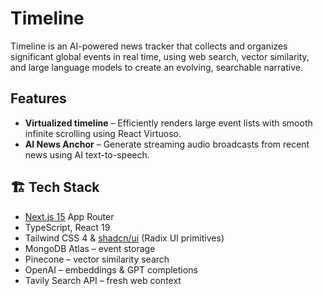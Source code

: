 # Timeline

Timeline is an AI-powered news tracker that collects and organizes significant
global events in real time, using web search, vector similarity, and large
language models to create an evolving, searchable narrative.

## Features

- **Virtualized timeline** – Efficiently renders large event lists with smooth
  infinite scrolling using React Virtuoso.
- **AI News Anchor** – Generate streaming audio broadcasts from recent news
  using AI text-to-speech.

## 🏗 Tech Stack

- [Next.js 15](https://nextjs.org/) App Router
- TypeScript, React 19
- Tailwind CSS 4 & [shadcn/ui](https://ui.shadcn.com/) (Radix UI primitives)
- MongoDB Atlas – event storage
- Pinecone – vector similarity search
- OpenAI – embeddings & GPT completions
- Tavily Search API – fresh web context
